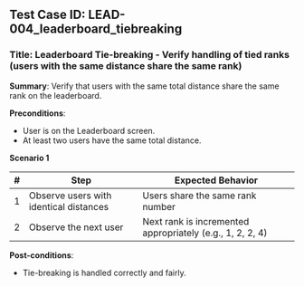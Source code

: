 ## Test Case ID: LEAD-004_leaderboard_tiebreaking
### Title: Leaderboard Tie-breaking - Verify handling of tied ranks (users with the same distance share the same rank)

**Summary**: Verify that users with the same total distance share the same rank on the leaderboard.

**Preconditions**: 
- User is on the Leaderboard screen.
- At least two users have the same total distance.

**Scenario 1**

| # | Step                                      | Expected Behavior                                       |
|---|-------------------------------------------|--------------------------------------------------------|
| 1 | Observe users with identical distances    | Users share the same rank number                        |
| 2 | Observe the next user                     | Next rank is incremented appropriately (e.g., 1, 2, 2, 4) |

**Post-conditions**:
- Tie-breaking is handled correctly and fairly.
